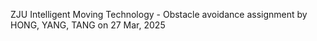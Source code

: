 ZJU Intelligent Moving Technology - Obstacle avoidance assignment by HONG, YANG, TANG on 27 Mar, 2025
